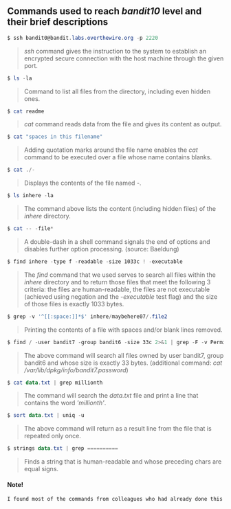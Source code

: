 ## Commands used to reach _bandit10_ level and their brief descriptions


```powershell
$ ssh bandit0@bandit.labs.overthewire.org -p 2220
```
> *ssh* command gives the instruction to the system to establish an encrypted secure connection with the host machine through the given port.

```powershell
$ ls -la
```
> Command to list all files from the directory, including even hidden ones.

```powershell
$ cat readme
```
> *cat* command reads data from the file and gives its content as output.

```powershell
$ cat "spaces in this filename"
```
> Adding quotation marks around the file name enables the *cat* command to be executed over a file whose name contains blanks.

```powershell
$ cat ./-
```
> Displays the contents of the file named _-_.

```powershell
$ ls inhere -la
```
> The command above lists the content (including hidden files) of the _inhere_ directory.

```powershell
$ cat -- -file*
```
> A double-dash in a shell command signals the end of options and disables further option processing. (source: Baeldung)

```powershell
$ find inhere -type f -readable -size 1033c ! -executable
```
> The *find* command that we used serves to search all files within the _inhere_ directory and to return those files that meet the following 3 criteria: the files are human-readable, the files are not executable (achieved using negation and the *-executable* test flag) and the size of those files is exactly 1033 bytes.

```powershell
$ grep -v '^[[:space:]]*$' inhere/maybehere07/.file2
```

> Printing the contents of a file with spaces and/or blank lines removed.

```powershell
$ find / -user bandit7 -group bandit6 -size 33c 2>&1 | grep -F -v Permission | grep -F -v directory
```

> The above command will search all files owned by user bandit7, group bandit6 and whose size is exactly 33 bytes. (additional command: _cat /var/lib/dpkg/info/bandit7.password_)

```powershell
$ cat data.txt | grep millionth
```

> The command will search the _data.txt_ file and print a line that contains the word _'millionth'_.

```powershell
$ sort data.txt | uniq -u
```

> The above command will return as a result line from the file that is repeated only once.

```powershell
$ strings data.txt | grep ==========
```
> Finds a string that is human-readable and whose preceding chars are equal signs.


#### Note!

```LaTex
I found most of the commands from colleagues who had already done this task and from other available online sources. of course, I further researched the commands and played with them in order to learn them as well as possible.
```